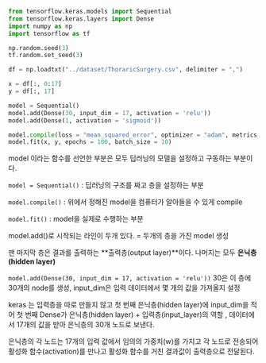 ```python
from tensorflow.keras.models import Sequential
from tensorflow.keras.layers import Dense
import numpy as np 
import tensorflow as tf

np.random.seed(3)
tf.random.set_seed(3)

df = np.loadtxt("../dataset/ThoraricSurgery.csv", delimiter = ",")

x = df[:, 0:17]
y = df[:, 17]

model = Sequential()
model.add(Dense(30, input_dim = 17, activation = 'relu'))
model.add(Dense(1, activation = 'sigmoid'))

model.compile(loss = "mean_squared_error", optimizer = "adam", metrics = ['accuracy'])
model.fit(x, y, epochs = 100, batch_size = 10)
```

model 이라는 함수를 선언한 부분은 모두 딥러닝의 모델을 설정하고 구동하는 부분이다.

`model = Sequential()` : 딥러닝의 구조를 짜고 층을 설정하는 부분

`model.compile()` : 위에서 정해진 model을 컴퓨터가 알아들을 수 있게 compile

`model.fit()` : model을 실제로 수행하는 부분 

model.add()로 시작되는 라인이 두개 있다. = 두개의 층을 가진 model 생성

맨 마지막 층은 결과를 출력하는 **출력층(output layer)**이다. 나머지는 모두 **은닉층(hidden layer)** 

`model.add(Dense(30, input_dim = 17, activation = 'relu'))` 30은 이 층에 30개의 node를 생성,  input_dim은 입력 데이터에서 몇 개의 값을 가져올지 설정

keras 는 입력층을 따로 만들지 않고 첫 번째 은닉층(hidden layer)에 input_dim을 적어 첫 번째 Dense가 은닉층(hidden layer) + 입력층(input_layer)의 역할 , 데이터에서 17개의 값을 받아 은닉층의 30개 노드로 보낸다.

은닉층의 각 노드는 17개의 입력 값에서 임의의 가중치(w)를 가지고 각 노드로 전송되어 활성화 함수(activation)를 만나고 활성화 함수를 거친 결과값이 출력층으로 전달된다. 
